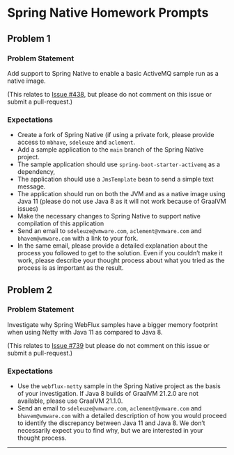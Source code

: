 # Spring Native Homework Prompts

## Problem 1

### Problem Statement

Add support to Spring Native to enable a basic ActiveMQ sample run as a native
image.

(This relates to [Issue #438][issue-438], but please do not comment on this
issue or submit a pull-request.)

### Expectations
- Create a fork of Spring Native (if using a private fork, please provide access
to  `mbhave`, `sdeleuze` and `aclement`.
- Add a sample application to the `main` branch of the Spring Native project.
- The sample application should use `spring-boot-starter-activemq` as a
dependency,
- The application should use a `JmsTemplate` bean to send a simple text message.
- The application should run on both the JVM and as a native image using Java 11
(please do not use Java 8 as it will not work because of GraalVM issues)
- Make the necessary changes to Spring Native to support native compilation of
this application
- Send an email to `sdeleuze@vmware.com`, `aclement@vmware.com` and
`bhavem@vmware.com` with a link to your fork.
- In the same email, please provide a detailed explanation about the process you
followed to get to the solution. Even if you couldn’t make it work, please
describe your thought process about what you tried as the process is as
important as the result.

## Problem 2

### Problem Statement

Investigate why Spring WebFlux samples have a bigger memory footprint when using
Netty with Java 11 as compared to Java 8.

(This relates to [Issue #739][issue-739] but please do not comment on this issue
or submit a pull-request.)

### Expectations
- Use the `webflux-netty` sample in the Spring Native project as the basis of
your investigation. If Java 8 builds of GraalVM 21.2.0 are not available, please
use GraalVM 21.1.0.
- Send an email to `sdeleuze@vmware.com`, `aclement@vmware.com` and
`bhavem@vmware.com` with a detailed description of how you would proceed to
identify the discrepancy between Java 11 and Java 8. We don’t necessarily expect
you to find why, but we are interested in your thought process.

---

[issue-438]: https://github.com/spring-projects-experimental/spring-native/issues/438
[issue-739]: https://github.com/spring-projects-experimental/spring-native/issues/739
